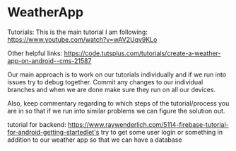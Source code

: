 # WeatherApp

Tutorials:
This is the main tutorial I am following: https://www.youtube.com/watch?v=wAV2Uqv9KLo

Other helpful links: https://code.tutsplus.com/tutorials/create-a-weather-app-on-android--cms-21587

Our main approach is to work on our tutorials individually and if we run into issues try to debug together. Commit any changes to our individual branches and when we are done make sure they run on all our devices. 

Also, keep commentary regarding to which steps of the tutorial/process you are in so that if we run into similar problems we can figure the solution out.

tutorial for backend: https://www.raywenderlich.com/5114-firebase-tutorial-for-android-getting-startedlet's try to get some user login or something in addition to our weather app so that we can have a database
